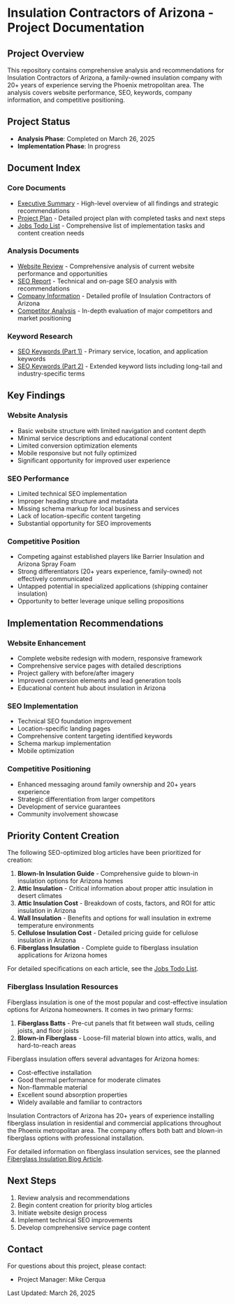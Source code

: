 # Insulation Contractors of Arizona - Project Documentation

## Project Overview
This repository contains comprehensive analysis and recommendations for Insulation Contractors of Arizona, a family-owned insulation company with 20+ years of experience serving the Phoenix metropolitan area. The analysis covers website performance, SEO, keywords, company information, and competitive positioning.

## Project Status
- **Analysis Phase**: Completed on March 26, 2025
- **Implementation Phase**: In progress

## Document Index

### Core Documents
- [Executive Summary](executive_summary.md) - High-level overview of all findings and strategic recommendations
- [Project Plan](project_plan.md) - Detailed project plan with completed tasks and next steps
- [Jobs Todo List](jobs_todo_list.md) - Comprehensive list of implementation tasks and content creation needs

### Analysis Documents
- [Website Review](website_review.md) - Comprehensive analysis of current website performance and opportunities
- [SEO Report](seo_report.md) - Technical and on-page SEO analysis with recommendations
- [Company Information](company_information.md) - Detailed profile of Insulation Contractors of Arizona
- [Competitor Analysis](competitor_analysis.md) - In-depth evaluation of major competitors and market positioning

### Keyword Research
- [SEO Keywords (Part 1)](seo_keywords.md) - Primary service, location, and application keywords
- [SEO Keywords (Part 2)](seo_keywords_part2.md) - Extended keyword lists including long-tail and industry-specific terms

## Key Findings

### Website Analysis
- Basic website structure with limited navigation and content depth
- Minimal service descriptions and educational content
- Limited conversion optimization elements
- Mobile responsive but not fully optimized
- Significant opportunity for improved user experience

### SEO Performance
- Limited technical SEO implementation
- Improper heading structure and metadata
- Missing schema markup for local business and services
- Lack of location-specific content targeting
- Substantial opportunity for SEO improvements

### Competitive Position
- Competing against established players like Barrier Insulation and Arizona Spray Foam
- Strong differentiators (20+ years experience, family-owned) not effectively communicated
- Untapped potential in specialized applications (shipping container insulation)
- Opportunity to better leverage unique selling propositions

## Implementation Recommendations

### Website Enhancement
- Complete website redesign with modern, responsive framework
- Comprehensive service pages with detailed descriptions
- Project gallery with before/after imagery
- Improved conversion elements and lead generation tools
- Educational content hub about insulation in Arizona

### SEO Implementation
- Technical SEO foundation improvement
- Location-specific landing pages
- Comprehensive content targeting identified keywords
- Schema markup implementation
- Mobile optimization

### Competitive Positioning
- Enhanced messaging around family ownership and 20+ years experience
- Strategic differentiation from larger competitors
- Development of service guarantees
- Community involvement showcase

## Priority Content Creation

The following SEO-optimized blog articles have been prioritized for creation:

1. **Blown-In Insulation Guide** - Comprehensive guide to blown-in insulation options for Arizona homes
2. **Attic Insulation** - Critical information about proper attic insulation in desert climates
3. **Attic Insulation Cost** - Breakdown of costs, factors, and ROI for attic insulation in Arizona
4. **Wall Insulation** - Benefits and options for wall insulation in extreme temperature environments
5. **Cellulose Insulation Cost** - Detailed pricing guide for cellulose insulation in Arizona
6. **Fiberglass Insulation** - Complete guide to fiberglass insulation applications for Arizona homes

For detailed specifications on each article, see the [Jobs Todo List](jobs_todo_list.md#seo-optimized-blog-articles).

### Fiberglass Insulation Resources

Fiberglass insulation is one of the most popular and cost-effective insulation options for Arizona homeowners. It comes in two primary forms:

1. **Fiberglass Batts** - Pre-cut panels that fit between wall studs, ceiling joists, and floor joists
2. **Blown-in Fiberglass** - Loose-fill material blown into attics, walls, and hard-to-reach areas

Fiberglass insulation offers several advantages for Arizona homes:
- Cost-effective installation
- Good thermal performance for moderate climates
- Non-flammable material
- Excellent sound absorption properties
- Widely available and familiar to contractors

Insulation Contractors of Arizona has 20+ years of experience installing fiberglass insulation in residential and commercial applications throughout the Phoenix metropolitan area. The company offers both batt and blown-in fiberglass options with professional installation.

For detailed information on fiberglass insulation services, see the planned [Fiberglass Insulation Blog Article](jobs_todo_list.md#seo-optimized-blog-articles).

## Next Steps
1. Review analysis and recommendations
2. Begin content creation for priority blog articles
3. Initiate website design process
4. Implement technical SEO improvements
5. Develop comprehensive service page content

## Contact
For questions about this project, please contact:
- Project Manager: Mike Cerqua

Last Updated: March 26, 2025
